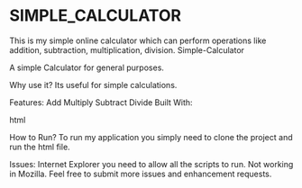 # SIMPLE_CALCULATOR
This is my simple online calculator which can perform operations like addition, subtraction, multiplication, division.
Simple-Calculator


A simple Calculator for general purposes.

Why use it?
Its useful for simple calculations.

Features:
Add
Multiply
Subtract
Divide
Built With:

html

How to Run?
To run my application you simply need to clone the project and run the html file.




Issues:
Internet Explorer you need to allow all the scripts to run.
Not working in Mozilla.
Feel free to submit more issues and enhancement requests.


